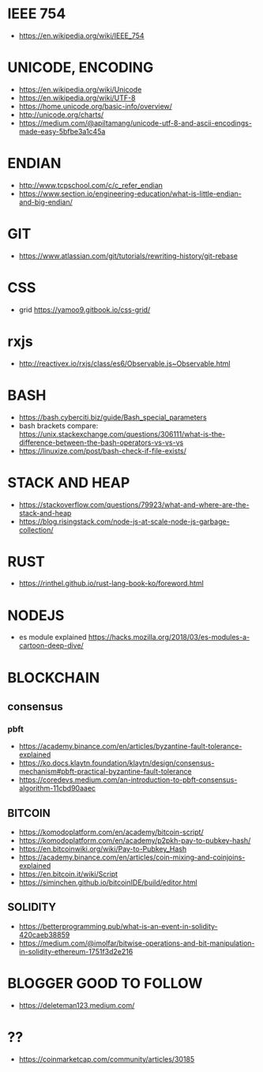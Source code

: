 # IEEE 754
- https://en.wikipedia.org/wiki/IEEE_754

# UNICODE, ENCODING
- https://en.wikipedia.org/wiki/Unicode
- https://en.wikipedia.org/wiki/UTF-8
- https://home.unicode.org/basic-info/overview/
- http://unicode.org/charts/
- https://medium.com/@apiltamang/unicode-utf-8-and-ascii-encodings-made-easy-5bfbe3a1c45a

# ENDIAN
- http://www.tcpschool.com/c/c_refer_endian
- https://www.section.io/engineering-education/what-is-little-endian-and-big-endian/

# GIT
- https://www.atlassian.com/git/tutorials/rewriting-history/git-rebase
# CSS
- grid https://yamoo9.gitbook.io/css-grid/
# rxjs
- http://reactivex.io/rxjs/class/es6/Observable.js~Observable.html

# BASH
- https://bash.cyberciti.biz/guide/Bash_special_parameters
- bash brackets compare: https://unix.stackexchange.com/questions/306111/what-is-the-difference-between-the-bash-operators-vs-vs-vs
- https://linuxize.com/post/bash-check-if-file-exists/

# STACK AND HEAP
- https://stackoverflow.com/questions/79923/what-and-where-are-the-stack-and-heap
- https://blog.risingstack.com/node-js-at-scale-node-js-garbage-collection/

# RUST
- https://rinthel.github.io/rust-lang-book-ko/foreword.html
# NODEJS
- es module explained https://hacks.mozilla.org/2018/03/es-modules-a-cartoon-deep-dive/

# BLOCKCHAIN
## consensus
### pbft
- https://academy.binance.com/en/articles/byzantine-fault-tolerance-explained
- https://ko.docs.klaytn.foundation/klaytn/design/consensus-mechanism#pbft-practical-byzantine-fault-tolerance
- https://coredevs.medium.com/an-introduction-to-pbft-consensus-algorithm-11cbd90aaec
## BITCOIN
- https://komodoplatform.com/en/academy/bitcoin-script/
- https://komodoplatform.com/en/academy/p2pkh-pay-to-pubkey-hash/
- https://en.bitcoinwiki.org/wiki/Pay-to-Pubkey_Hash
- https://academy.binance.com/en/articles/coin-mixing-and-coinjoins-explained
- https://en.bitcoin.it/wiki/Script
- https://siminchen.github.io/bitcoinIDE/build/editor.html

## SOLIDITY
- https://betterprogramming.pub/what-is-an-event-in-solidity-420caeb38859
- https://medium.com/@imolfar/bitwise-operations-and-bit-manipulation-in-solidity-ethereum-1751f3d2e216

# BLOGGER GOOD TO FOLLOW
- https://deleteman123.medium.com/

# ??
- https://coinmarketcap.com/community/articles/30185
